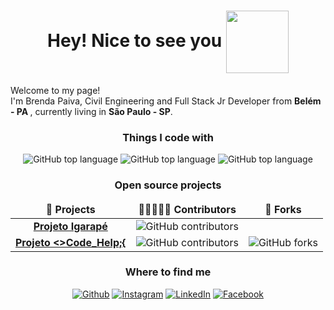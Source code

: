 <h1 align="center"> Hey! Nice to see you <img align="center" src="https://imgur.com/lEL8s8y.png" width="100"/></h1>

<p>Welcome to my page! </br> I'm Brenda Paiva, Civil Engineering and Full Stack Jr Developer from <b>Belém - PA </b>, currently living in  <b>São Paulo - SP</b>.</p> 
<h3 align="center">Things I code with</h3>
<p align="center">
  <img alt="GitHub top language" src="https://img.shields.io/github/languages/top/paivasbr/VScode?color=%23E34F26&label=html5&logo=html5&style=for-the-badge">
  <img alt="GitHub top language" src="https://img.shields.io/github/languages/top/paivasbr/Spring_Tool_Suite?color=%23007396&logo=java&style=for-the-badge">
  <img alt="GitHub top language" src="https://img.shields.io/github/languages/top/paivasbr/BlogPessoalFrontEnd?color=%233178C6&logo=typescript&style=for-the-badge">
  
</p>
<h3 align="center">Open source projects</h3>
<table align="center">
  <thead align="center">
    <tr border: none;>
      <td><b>📐 Projects</b></td>
      <td><b>👩🏿‍🤝‍🧑🏼 Contributors</b>
      <td><b>🧬 Forks</b></td>
    </tr>
  </thead>
  <tbody>
    <tr align="center">
      <td><a href="https://github.com/projeto-Igarape"><b>Projeto Igarapé</b></a></td>
      <td><img alt="GitHub contributors" src="https://img.shields.io/github/contributors/projeto-Igarape/backEnd?style=social"></td>
      <tb></tb>
      <td><img alt="" src=""></td>
    </tr>
	  <tr align="center">
      <td><a href="https://github.com/nataliahisf/Projeto_Conclusao_Bloco_I"><b>Projeto <>Code_Help;{</b></a></td>
      <td><img alt="GitHub contributors" src="https://img.shields.io/github/contributors/nataliahisf/Projeto_Conclusao_Bloco_I?style=social"></td>
      <td><img alt="GitHub forks" src="https://img.shields.io/github/forks/nataliahisf/Projeto_Conclusao_Bloco_I?logo=forks&style=social"></td>
    </tr>
     
  </tbody>
</table>
<h3 align="center">Where to find me</h3>
<p align="center"><a href="https://github.com/paivasbr" target="_blank"><img alt="Github" src="https://img.shields.io/twitter/url?color=%23181717&label=github&logo=github&logoColor=github&style=for-the-badge&url=https%3A%2F%2Fgithub.com%2Fpaivasbr" /></a> <a href="https://www.instagram.com/paivasbr" target="_blank"><img alt="Instagram" src="https://img.shields.io/twitter/url?color=%23E4405F&label=instagram&logo=instagram&logoColor=instagram&style=for-the-badge&url=https%3A%2F%2Fwww.instagram.com%2Fpaivasbr%2F" /></a> <a href="https://www.linkedin.com/in/paivasbr" target="_blank"><img alt="LinkedIn" src="https://img.shields.io/twitter/url?color=%230A66C2&label=linkedin&logo=linkedin&logoColor=linkedin&style=for-the-badge&url=https%3A%2F%2Fwww.linkedin.com%2Fin%2Fpaivasbr" /></a> <a href="https://www.facebook.com/paivasbr" target="_blank"><img alt="Facebook" src="https://img.shields.io/twitter/url?color=%231877F2&label=facebook&logo=facebook&logoColor=facebook&style=for-the-badge&url=https%3A%2F%2Fwww.facebook.com%2Fpaivasbr" /></a>
</p>
